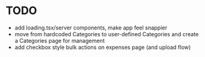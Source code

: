 # TODO

- add loading.tsx/server components, make app feel snappier
- move from hardcoded Categories to user-defined Categories and create a Categories page for management
- add checkbox style bulk actions on expenses page (and upload flow)

